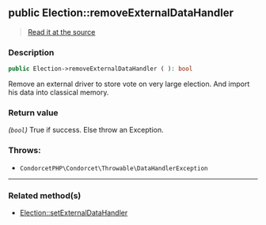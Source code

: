 ## public Election::removeExternalDataHandler

> [Read it at the source](https://github.com/julien-boudry/Condorcet/blob/master/src/Election.php#L477)

### Description    

```php
public Election->removeExternalDataHandler ( ): bool
```

Remove an external driver to store vote on very large election. And import his data into classical memory.
    

### Return value   

*(`bool`)* True if success. Else throw an Exception.



### Throws:   

* ```CondorcetPHP\Condorcet\Throwable\DataHandlerException``` 

---------------------------------------

### Related method(s)      

* [Election::setExternalDataHandler](/Docs/api-reference/Election%20Class/Election--setExternalDataHandler.md)    
